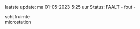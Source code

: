 laatste update: 
ma 01-05-2023  5:25   uur 
Status: FAALT - fout - 
<div class="service R">schijfruimte</div><div class="service R">microstation</div>